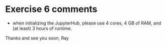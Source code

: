 # Exercise 6 comments

* when initializing the JupyterHub, please use 4 cores, 4 GB of RAM, and (at least) 3 hours of runtime.

Thanks and see you soon,
Ray
